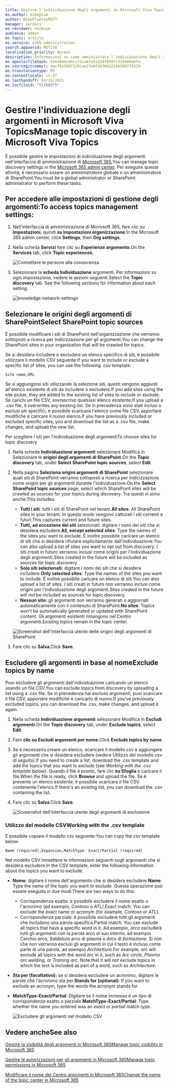 ```yaml
---
title: Gestire l'individuazione degli argomenti in Microsoft Viva Topics
ms.author: mikeplum
author: MikePlumleyMSFT
manager: serdars
ms.reviewer: nkokoye
audience: admin
ms.topic: article
ms.service: o365-administration
search.appverid: MET150
localization_priority: Normal
description: Informazioni su come amministrare l'individuazione degli argomenti in Microsoft Viva Topics.
ms.openlocfilehash: 53e304dc69ccf2ca6fe01d29f0997c539406b0fe
ms.sourcegitcommit: 4acf613587128cae27e0fd470d1216b509775529
ms.translationtype: MT
ms.contentlocale: it-IT
ms.lasthandoff: 04/15/2021
ms.locfileid: "51768975"
---
```

# <a name="manage-topic-discovery-in-microsoft-viva-topics"></a><span data-ttu-id="d8605-103">Gestire l'individuazione degli argomenti in Microsoft Viva Topics</span><span class="sxs-lookup"><span data-stu-id="d8605-103">Manage topic discovery in Microsoft Viva Topics</span></span>

<span data-ttu-id="d8605-104">È possibile gestire le impostazioni di individuazione degli argomenti nell'interfaccia di amministrazione di [Microsoft 365.](https://admin.microsoft.com)</span><span class="sxs-lookup"><span data-stu-id="d8605-104">You can manage topic discovery settings in the [Microsoft 365 admin center](https://admin.microsoft.com).</span></span> <span data-ttu-id="d8605-105">Per eseguire queste attività, è necessario essere un amministratore globale o un amministratore di SharePoint.</span><span class="sxs-lookup"><span data-stu-id="d8605-105">You must be a global administrator or SharePoint administrator to perform these tasks.</span></span>

## <a name="to-access-topics-management-settings"></a><span data-ttu-id="d8605-106">Per accedere alle impostazioni di gestione degli argomenti:</span><span class="sxs-lookup"><span data-stu-id="d8605-106">To access topics management settings:</span></span>

1. <span data-ttu-id="d8605-107">Nell'interfaccia di amministrazione di Microsoft 365, fare clic su **Impostazioni**, quindi **su Impostazioni organizzazione**.</span><span class="sxs-lookup"><span data-stu-id="d8605-107">In the Microsoft 365 admin center, click **Settings**, then **Org settings**.</span></span>
2. <span data-ttu-id="d8605-108">Nella scheda **Servizi** fare clic su **Esperienze argomento.**</span><span class="sxs-lookup"><span data-stu-id="d8605-108">On the **Services** tab, click **Topic experiences**.</span></span>

    ![Connettere le persone alla conoscenza](../media/admin-org-knowledge-options-completed.png) 

3. <span data-ttu-id="d8605-110">Selezionare la **scheda Individuazione** argomenti. Per informazioni su ogni impostazione, vedere le sezioni seguenti.</span><span class="sxs-lookup"><span data-stu-id="d8605-110">Select the **Topic discovery** tab. See the following sections for information about each setting.</span></span>

    ![knowledge-network-settings](../media/knowledge-network-settings-topic-discovery.png) 

## <a name="select-sharepoint-topic-sources"></a><span data-ttu-id="d8605-112">Selezionare le origini degli argomenti di SharePoint</span><span class="sxs-lookup"><span data-stu-id="d8605-112">Select SharePoint topic sources</span></span>

<span data-ttu-id="d8605-113">È possibile modificare i siti di SharePoint nell'organizzazione che verranno sottoposti a ricerca per indicizzazione per gli argomenti.</span><span class="sxs-lookup"><span data-stu-id="d8605-113">You can change the SharePoint sites in your organization that will be crawled for topics.</span></span>

<span data-ttu-id="d8605-114">Se si desidera includere o escludere un elenco specifico di siti, è possibile utilizzare il modello CSV seguente:</span><span class="sxs-lookup"><span data-stu-id="d8605-114">If you want to include or exclude a specific list of sites, you can use the following .csv template:</span></span>

``` csv
Site name,URL
```

<span data-ttu-id="d8605-115">Se si aggiungono siti utilizzando la selezione siti, questi vengono aggiunti all'elenco esistente di siti da includere o escludere.</span><span class="sxs-lookup"><span data-stu-id="d8605-115">If you add sites using the site picker, they are added to the existing list of sites to include or exclude.</span></span> <span data-ttu-id="d8605-116">Se carichi un file CSV, sovrascrive qualsiasi elenco esistente.</span><span class="sxs-lookup"><span data-stu-id="d8605-116">If you upload a .csv file, it overwrites any existing list.</span></span> <span data-ttu-id="d8605-117">Se in precedenza sono stati inclusi o esclusi siti specifici, è possibile scaricare l'elenco come file CSV, apportare modifiche e caricare il nuovo elenco.</span><span class="sxs-lookup"><span data-stu-id="d8605-117">If you have previously included or excluded specific sites, you and download the list as a .csv file, make changes, and upload the new list.</span></span>

<span data-ttu-id="d8605-118">Per scegliere i siti per l'individuazione degli argomenti</span><span class="sxs-lookup"><span data-stu-id="d8605-118">To choose sites for topic discovery</span></span>

1. <span data-ttu-id="d8605-119">Nella scheda **Individuazione argomenti** selezionare Modifica in Selezionare le **origini degli argomenti di SharePoint.**</span><span class="sxs-lookup"><span data-stu-id="d8605-119">On the **Topic discovery** tab, under **Select SharePoint topic sources**, select **Edit**.</span></span>
2. <span data-ttu-id="d8605-120">Nella pagina **Seleziona origini argomenti di SharePoint** selezionare quali siti di SharePoint verranno sottoposti a ricerca per indicizzazione come origini per gli argomenti durante l'individuazione.</span><span class="sxs-lookup"><span data-stu-id="d8605-120">On the **Select SharePoint topic sources** page, select which SharePoint sites will be crawled as sources for your topics during discovery.</span></span> <span data-ttu-id="d8605-121">Tra questi vi sono anche:</span><span class="sxs-lookup"><span data-stu-id="d8605-121">This includes:</span></span>
    - <span data-ttu-id="d8605-122">**Tutti i siti**: tutti i siti di SharePoint nel tenant.</span><span class="sxs-lookup"><span data-stu-id="d8605-122">**All sites**: All SharePoint sites in your tenant.</span></span> <span data-ttu-id="d8605-123">In questo modo vengono catturati i siti correnti e futuri.</span><span class="sxs-lookup"><span data-stu-id="d8605-123">This captures current and future sites.</span></span>
    - <span data-ttu-id="d8605-124">**Tutti, ad eccezione dei siti** selezionati: digitare i nomi dei siti che si desidera escludere.</span><span class="sxs-lookup"><span data-stu-id="d8605-124">**All, except selected sites**: Type the names of the sites you want to exclude.</span></span>  <span data-ttu-id="d8605-125">È inoltre possibile caricare un elenco di siti che si desidera rifiutare esplicitamente dall'individuazione.</span><span class="sxs-lookup"><span data-stu-id="d8605-125">You can also upload a list of sites you want to opt out from discovery.</span></span> <span data-ttu-id="d8605-126">I siti creati in futuro verranno inclusi come origini per l'individuazione degli argomenti.</span><span class="sxs-lookup"><span data-stu-id="d8605-126">Sites created in the future will be included as sources for topic discovery.</span></span> 
    - <span data-ttu-id="d8605-127">**Solo siti selezionati:** digitare i nomi dei siti che si desidera includere.</span><span class="sxs-lookup"><span data-stu-id="d8605-127">**Only selected sites**: Type the names of the sites you want to include.</span></span> <span data-ttu-id="d8605-128">È inoltre possibile caricare un elenco di siti.</span><span class="sxs-lookup"><span data-stu-id="d8605-128">You can also upload a list of sites.</span></span> <span data-ttu-id="d8605-129">I siti creati in futuro non verranno inclusi come origini per l'individuazione degli argomenti.</span><span class="sxs-lookup"><span data-stu-id="d8605-129">Sites created in the future will not be included as sources for topic discovery.</span></span>
    - <span data-ttu-id="d8605-130">**Nessun sito:** gli argomenti non verranno generati o aggiornati automaticamente con il contenuto di SharePoint.</span><span class="sxs-lookup"><span data-stu-id="d8605-130">**No sites**: Topics won't be automatically generated or updated with SharePoint content.</span></span> <span data-ttu-id="d8605-131">Gli argomenti esistenti rimangono nel Centro argomenti.</span><span class="sxs-lookup"><span data-stu-id="d8605-131">Existing topics remain in the topic center.</span></span>

    ![Screenshot dell'interfaccia utente delle origini degli argomenti di SharePoint](../media/k-manage-select-topic-source.png)
   
3. <span data-ttu-id="d8605-133">Fare clic su **Salva**.</span><span class="sxs-lookup"><span data-stu-id="d8605-133">Click **Save**.</span></span>

## <a name="exclude-topics-by-name"></a><span data-ttu-id="d8605-134">Escludere gli argomenti in base al nome</span><span class="sxs-lookup"><span data-stu-id="d8605-134">Exclude topics by name</span></span>

<span data-ttu-id="d8605-135">Puoi escludere gli argomenti dall'individuazione caricando un elenco usando un file CSV.</span><span class="sxs-lookup"><span data-stu-id="d8605-135">You can exclude topics from discovery by uploading a list using a .csv file.</span></span> <span data-ttu-id="d8605-136">Se in precedenza hai escluso argomenti, puoi scaricare il file CSV, apportare modifiche e caricarlo di nuovo.</span><span class="sxs-lookup"><span data-stu-id="d8605-136">If you've previously excluded topics, you can download the .csv, make changes, and upload it again.</span></span>

1. <span data-ttu-id="d8605-137">Nella scheda **Individuazione argomenti** selezionare Modifica in **Escludi** **argomenti.**</span><span class="sxs-lookup"><span data-stu-id="d8605-137">On the **Topic discovery** tab, under **Exclude topics**, select **Edit**.</span></span>
2. <span data-ttu-id="d8605-138">Fare **clic su Escludi argomenti per nome.**</span><span class="sxs-lookup"><span data-stu-id="d8605-138">Click **Exclude topics by name**.</span></span>
3. <span data-ttu-id="d8605-139">Se è necessario creare un elenco, scaricare il modello csv e aggiungere gli argomenti che si desidera escludere (vedere Utilizzo del modello *csv di seguito).*</span><span class="sxs-lookup"><span data-stu-id="d8605-139">If you need to create a list, download the .csv template and add the topics that you want to exclude (see *Working with the .csv template* below).</span></span> <span data-ttu-id="d8605-140">Quando il file è pronto, fare clic **su Sfoglia** e caricare il file.</span><span class="sxs-lookup"><span data-stu-id="d8605-140">When the file is ready, click **Browse** and upload the file.</span></span> <span data-ttu-id="d8605-141">Se è presente un elenco esistente, è possibile scaricare il file CSV contenente l'elenco.</span><span class="sxs-lookup"><span data-stu-id="d8605-141">If there's an existing list, you can download the .csv containing the list.</span></span>
4. <span data-ttu-id="d8605-142">Fare clic su **Salva**.</span><span class="sxs-lookup"><span data-stu-id="d8605-142">Click **Save**.</span></span>

    ![Screenshot dell'interfaccia utente degli argomenti di esclusione](../media/km-manage-exclude-topics.png)

### <a name="working-with-the-csv-template"></a><span data-ttu-id="d8605-144">Utilizzo del modello CSV</span><span class="sxs-lookup"><span data-stu-id="d8605-144">Working with the .csv template</span></span>

<span data-ttu-id="d8605-145">È possibile copiare il modello csv seguente:</span><span class="sxs-lookup"><span data-stu-id="d8605-145">You can copy the csv template below:</span></span>

``` csv
Name (required),Expansion,MatchType- Exact/Partial (required)
```

<span data-ttu-id="d8605-146">Nel modello CSV immettere le informazioni seguenti sugli argomenti che si desidera escludere:</span><span class="sxs-lookup"><span data-stu-id="d8605-146">In the CSV template, enter the following information about the topics you want to exclude:</span></span>

- <span data-ttu-id="d8605-147">**Nome**: digitare il nome dell'argomento che si desidera escludere.</span><span class="sxs-lookup"><span data-stu-id="d8605-147">**Name**: Type the name of the topic you want to exclude.</span></span> <span data-ttu-id="d8605-148">Questa operazione può essere eseguita in due modi:</span><span class="sxs-lookup"><span data-stu-id="d8605-148">There are two ways to do this:</span></span>
    - <span data-ttu-id="d8605-149">Corrispondenza esatta: è possibile escludere il nome esatto o l'acronimo (ad esempio, *Contoso* o *ATL).*</span><span class="sxs-lookup"><span data-stu-id="d8605-149">Exact match: You can exclude the exact name or acronym (for example, *Contoso* or *ATL*).</span></span>
    - <span data-ttu-id="d8605-150">Corrispondenza parziale: è possibile escludere tutti gli argomenti che includono una parola specifica.</span><span class="sxs-lookup"><span data-stu-id="d8605-150">Partial match: You can exclude all topics that have a specific word in it.</span></span>  <span data-ttu-id="d8605-151">Ad esempio, *arco* escluderà tutti gli argomenti con la parola arco *al* suo interno, ad esempio Cerchio *arco,* *Saldatura* arco di plasma o *Arco di formazione.* Si noti che non verranno esclusi gli argomenti in cui il testo è incluso come parte di una parola, ad esempio *Architettura*.</span><span class="sxs-lookup"><span data-stu-id="d8605-151">For example, *arc* will exclude all topics with the word *arc* in it, such as *Arc circle*, *Plasma arc welding*, or *Training arc*. Note that it will not exclude topics in which the text is included as part of a word, such as *Architecture*.</span></span>
- <span data-ttu-id="d8605-152">**Sta per (facoltativo):** se si desidera escludere un acronimo, digitare le parole che l'acronimo sta per.</span><span class="sxs-lookup"><span data-stu-id="d8605-152">**Stands for (optional)**: If you want to exclude an acronym, type the words the acronym stands for.</span></span>
- <span data-ttu-id="d8605-153">**MatchType-Exact/Partial**: Digitare se il nome immesso è un *tipo* di corrispondenza esatto *o* parziale.</span><span class="sxs-lookup"><span data-stu-id="d8605-153">**MatchType-Exact/Partial**: Type whether the name you entered was an *exact* or *partial* match type.</span></span>

    ![Escludere gli argomenti nel modello CSV](../media/exclude-topics-csv.png) 

## <a name="see-also"></a><span data-ttu-id="d8605-155">Vedere anche</span><span class="sxs-lookup"><span data-stu-id="d8605-155">See also</span></span>

[<span data-ttu-id="d8605-156">Gestire la visibilità degli argomenti in Microsoft 365</span><span class="sxs-lookup"><span data-stu-id="d8605-156">Manage topic visibility in Microsoft 365</span></span>](topic-experiences-knowledge-rules.md)

[<span data-ttu-id="d8605-157">Gestire le autorizzazioni per gli argomenti in Microsoft 365</span><span class="sxs-lookup"><span data-stu-id="d8605-157">Manage topic permissions in Microsoft 365</span></span>](topic-experiences-user-permissions.md)

[<span data-ttu-id="d8605-158">Modificare il nome del Centro argomenti in Microsoft 365</span><span class="sxs-lookup"><span data-stu-id="d8605-158">Change the name of the topic center in Microsoft 365</span></span>](topic-experiences-administration.md)
